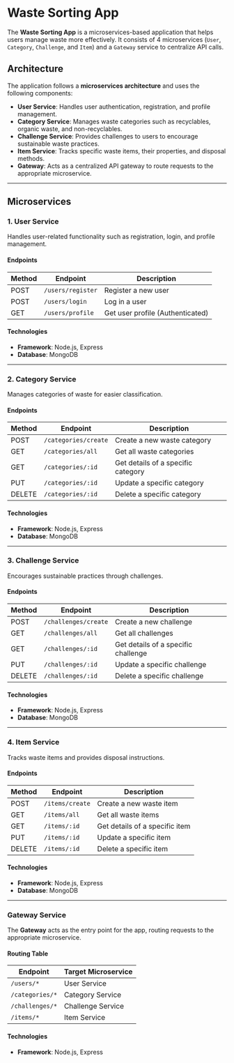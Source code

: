 # Waste Sorting App

The **Waste Sorting App** is a microservices-based application that helps users manage waste more effectively. It consists of 4 microservices (`User`, `Category`, `Challenge`, and `Item`) and a `Gateway` service to centralize API calls.

## **Architecture**

The application follows a **microservices architecture** and uses the following components:

- **User Service**: Handles user authentication, registration, and profile management.
- **Category Service**: Manages waste categories such as recyclables, organic waste, and non-recyclables.
- **Challenge Service**: Provides challenges to users to encourage sustainable waste practices.
- **Item Service**: Tracks specific waste items, their properties, and disposal methods.
- **Gateway**: Acts as a centralized API gateway to route requests to the appropriate microservice.

---

## **Microservices**

### **1. User Service**

Handles user-related functionality such as registration, login, and profile management.

#### Endpoints

| Method | Endpoint          | Description                      |
| ------ | ----------------- | -------------------------------- |
| POST   | `/users/register` | Register a new user              |
| POST   | `/users/login`    | Log in a user                    |
| GET    | `/users/profile`  | Get user profile (Authenticated) |

#### Technologies

- **Framework**: Node.js, Express
- **Database**: MongoDB

---

### **2. Category Service**

Manages categories of waste for easier classification.

#### Endpoints

| Method | Endpoint             | Description                        |
| ------ | -------------------- | ---------------------------------- |
| POST   | `/categories/create` | Create a new waste category        |
| GET    | `/categories/all`    | Get all waste categories           |
| GET    | `/categories/:id`    | Get details of a specific category |
| PUT    | `/categories/:id`    | Update a specific category         |
| DELETE | `/categories/:id`    | Delete a specific category         |

#### Technologies

- **Framework**: Node.js, Express
- **Database**: MongoDB

---

### **3. Challenge Service**

Encourages sustainable practices through challenges.

#### Endpoints

| Method | Endpoint             | Description                         |
| ------ | -------------------- | ----------------------------------- |
| POST   | `/challenges/create` | Create a new challenge              |
| GET    | `/challenges/all`    | Get all challenges                  |
| GET    | `/challenges/:id`    | Get details of a specific challenge |
| PUT    | `/challenges/:id`    | Update a specific challenge         |
| DELETE | `/challenges/:id`    | Delete a specific challenge         |

#### Technologies

- **Framework**: Node.js, Express
- **Database**: MongoDB

---

### **4. Item Service**

Tracks waste items and provides disposal instructions.

#### Endpoints

| Method | Endpoint        | Description                    |
| ------ | --------------- | ------------------------------ |
| POST   | `/items/create` | Create a new waste item        |
| GET    | `/items/all`    | Get all waste items            |
| GET    | `/items/:id`    | Get details of a specific item |
| PUT    | `/items/:id`    | Update a specific item         |
| DELETE | `/items/:id`    | Delete a specific item         |

#### Technologies

- **Framework**: Node.js, Express
- **Database**: MongoDB

---

### **Gateway Service**

The **Gateway** acts as the entry point for the app, routing requests to the appropriate microservice.

#### Routing Table

| Endpoint        | Target Microservice |
| --------------- | ------------------- |
| `/users/*`      | User Service        |
| `/categories/*` | Category Service    |
| `/challenges/*` | Challenge Service   |
| `/items/*`      | Item Service        |

#### Technologies

- **Framework**: Node.js, Express
